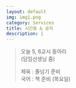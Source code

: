 ```yaml
---
layout: default
img: img1.png
category: Services
title: 시간표 & 공지
description: |
---
```

  
  > 오늘 5, 6교시 동아리      
  > (담임선생님 줌)     
  >     
  > 체육 : 줄넘기 준비           
  > 국어 : 책 준비 (목요일)         